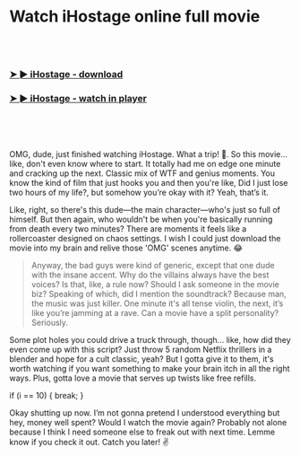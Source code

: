 <h1>Watch iHostage online full movie</h1>


<br><br>

<h3><a href="https://Bobs-enifspokon1985.github.io/ehbzaimcay/">➤ ► iHostage - download</a></h3> 
<h3><a href="https://Bobs-enifspokon1985.github.io/ehbzaimcay/">➤ ► iHostage - watch in player</a></h3>


<br><br><br>


OMG, dude, just finished watching iHostage. What a trip! 🤯. So this movie... like, don't even know where to start. It totally had me on edge one minute and cracking up the next. Classic mix of WTF and genius moments. You know the kind of film that just hooks you and then you're like, Did I just lose two hours of my life?, but somehow you’re okay with it? Yeah, that’s it.

Like, right, so there's this dude—the main character—who's just so full of himself. But then again, who wouldn't be when you're basically running from death every two minutes? There are moments it feels like a rollercoaster designed on chaos settings. I wish I could just download the movie into my brain and relive those 'OMG' scenes anytime. 😂

> Anyway, the bad guys were kind of generic, except that one dude with the insane accent. Why do the villains always have the best voices? Is that, like, a rule now? Should I ask someone in the movie biz? Speaking of which, did I mention the soundtrack? Because man, the music was just killer. One minute it's all tense violin, the next, it’s like you’re jamming at a rave. Can a movie have a split personality? Seriously.

Some plot holes you could drive a truck through, though... like, how did they even come up with this script? Just throw 5 random Netflix thrillers in a blender and hope for a cult classic, yeah? But I gotta give it to them, it's worth watching if you want something to make your brain itch in all the right ways. Plus, gotta love a movie that serves up twists like free refills.

if (i == 10) { break; }

Okay shutting up now. I’m not gonna pretend I understood everything but hey, money well spent? Would I watch the movie again? Probably not alone because I think I need someone else to freak out with next time. Lemme know if you check it out. Catch you later! ✌️
